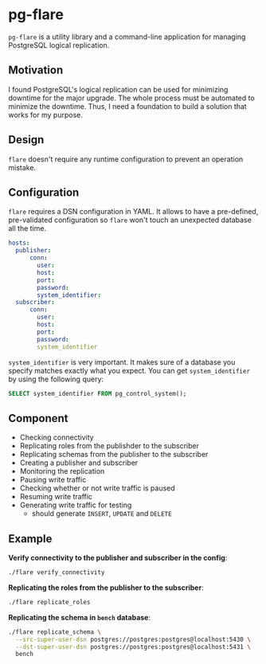# pg-flare

`pg-flare` is a utility library and a command-line application for managing PostgreSQL logical replication.

## Motivation

I found PostgreSQL's logical replication can be used for minimizing downtime for the major upgrade. The whole process must be automated to minimize the downtime. Thus, I need a foundation to build a solution that works for my purpose.

## Design

`flare` doesn't require any runtime configuration to prevent an operation mistake.

## Configuration

`flare` requires a DSN configuration in YAML. It allows to have a pre-defined, pre-validated configuration so `flare` won't touch an unexpected database all the time.

```yaml
hosts:
  publisher:
      conn:
        user:
        host:
        port:
        password:
        system_identifier:
  subscriber:
      conn:
        user:
        host:
        port:
        password:
        system_identifier
```

`system_identifier` is very important. It makes sure of a database you specify matches exactly what you expect. You can get `system_identifier` by using the following query:

```sql
SELECT system_identifier FROM pg_control_system();
```

## Component

- Checking connectivity
- Replicating roles from the publishder to the subscriber
- Replicating schemas from the publisher to the subscriber
- Creating a publisher and subscriber
- Monitoring the replication
- Pausing write traffic
- Checking whether or not write traffic is paused
- Resuming write traffic
- Generating write traffic for testing
  - should generate `INSERT`, `UPDATE` and `DELETE`

## Example

**Verify connectivity to the publisher and subscriber in the config**:
```sh
./flare verify_connectivity
```

**Replicating the roles from the publisher to the subscriber**:
```sh
./flare replicate_roles
```

**Replicating the schema in `bench` database**:
```sh
./flare replicate_schema \
  --src-super-user-dsn postgres://postgres:postgres@localhost:5430 \
  --dst-super-user-dsn postgres://postgres:postgres@localhost:5431 \
  bench
```
